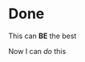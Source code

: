 <!DOCTYPE html>
<html lang="en">
    <head>
    <meta charset="UTF-8">
  </head>
<h1>
Done
</h1>
  <body>
    <p>This can <strong>BE</strong> the best
</p>
    <p>Now I can <em> do </em>this 
    </p>
  </body>
</html>